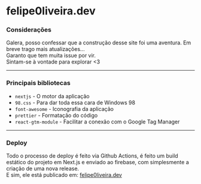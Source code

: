 # felipe0liveira.dev

### Considerações

Galera, posso confessar que a construção desse site foi uma aventura. Em breve trago mais atualizações...  
Garanto que tem muita issue por vir.  
Sintam-se à vontade para explorar <3

---

### Principais bibliotecas

- `nextjs` - O motor da aplicação
- `98.css` - Para dar toda essa cara de Windows 98
- `font-awesome` - Iconografia da aplicação
- `prettier` - Formatação do código
- `react-gtm-module` - Facilitar a conexão com o Google Tag Manager

---

### Deploy

Todo o processo de deploy é feito via Github Actions, é feito um build estático do projeto em Next.js e enviado ao firebase, com simplesmente a criação de uma nova release.  
E sim, ele está publicado em: [felipe0liveira.dev](https://felipe0liveira.dev)
